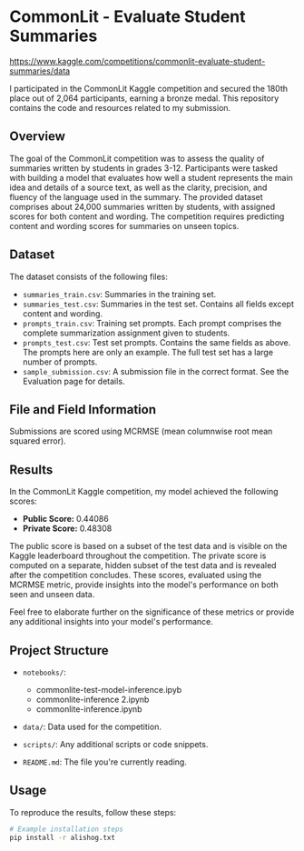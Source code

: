 # CommonLit - Evaluate Student Summaries


https://www.kaggle.com/competitions/commonlit-evaluate-student-summaries/data

I participated in the CommonLit Kaggle competition and secured the 180th place out of 2,064 participants, earning a bronze medal. This repository contains the code and resources related to my submission.

## Overview

The goal of the CommonLit competition was to assess the quality of summaries written by students in grades 3-12. Participants were tasked with building a model that evaluates how well a student represents the main idea and details of a source text, as well as the clarity, precision, and fluency of the language used in the summary. The provided dataset comprises about 24,000 summaries written by students, with assigned scores for both content and wording. The competition requires predicting content and wording scores for summaries on unseen topics.

## Dataset

The dataset consists of the following files:

- `summaries_train.csv`: Summaries in the training set.
- `summaries_test.csv`: Summaries in the test set. Contains all fields except content and wording.
- `prompts_train.csv`: Training set prompts. Each prompt comprises the complete summarization assignment given to students.
- `prompts_test.csv`: Test set prompts. Contains the same fields as above. The prompts here are only an example. The full test set has a large number of prompts.
- `sample_submission.csv`: A submission file in the correct format. See the Evaluation page for details.

## File and Field Information

Submissions are scored using MCRMSE (mean columnwise root mean squared error).

## Results

In the CommonLit Kaggle competition, my model achieved the following scores:

- **Public Score:** 0.44086
- **Private Score:** 0.48308

The public score is based on a subset of the test data and is visible on the Kaggle leaderboard throughout the competition. The private score is computed on a separate, hidden subset of the test data and is revealed after the competition concludes. These scores, evaluated using the MCRMSE metric, provide insights into the model's performance on both seen and unseen data.



Feel free to elaborate further on the significance of these metrics or provide any additional insights into your model's performance.

## Project Structure

- `notebooks/`:
  - commonlite-test-model-inference.ipyb
  - commonlite-inference 2.ipynb
  - commonlite-inference.ipynb
    
- `data/`: Data used for the competition.
- `scripts/`: Any additional scripts or code snippets.
- `README.md`: The file you're currently reading.

## Usage

To reproduce the results, follow these steps:

```bash
# Example installation steps
pip install -r alishog.txt
